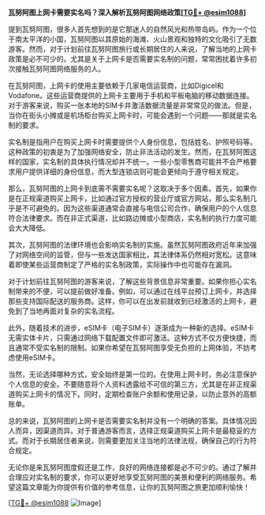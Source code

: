**瓦努阿图上网卡需要实名吗？深入解析瓦努阿图网络政策[[TG💪+ @esim1088](https://t.me/s/esim1088)]**

提到瓦努阿图，很多人首先想到的是它那迷人的自然风光和热带岛屿。作为一个位于南太平洋的小国，瓦努阿图以其原始的海滩、火山景观和独特的文化吸引了无数游客。然而，对于计划前往瓦努阿图旅行或长期居住的人来说，了解当地的上网卡政策是必不可少的。尤其是关于上网卡是否需要实名制的问题，常常困扰着许多初次接触瓦努阿图网络服务的人。

在瓦努阿图，上网卡的使用主要依赖于几家电信运营商，比如Digicel和Vodafone。这些运营商提供的上网卡主要用于手机和平板电脑的移动数据连接。对于游客来说，购买一张本地的SIM卡并激活数据流量是非常常见的做法。但是，当你在街头小摊或是机场柜台购买上网卡时，可能会遇到一个问题——那就是实名制的要求。

实名制是指用户在购买上网卡时需要提供个人身份信息，包括姓名、护照号码等。这种政策的初衷是为了加强网络安全，防止非法活动的发生。然而，在瓦努阿图这样的国家，实名制的具体执行情况却并不统一。一些小型零售商可能并不会严格要求用户提供详细的身份信息，而大型连锁店则可能会更倾向于遵守相关规定。

那么，瓦努阿图的上网卡到底需不需要实名呢？这取决于多个因素。首先，如果你是在正规渠道购买上网卡，比如通过官方授权的营业厅或官方网站，那么实名制几乎是不可避免的。因为这些渠道通常会直接与电信公司合作，确保用户的个人信息符合法律要求。而在非正式渠道，比如路边摊或小型商店，实名制的执行力度可能会大大降低。

其次，瓦努阿图的法律环境也会影响实名制的实施。虽然瓦努阿图政府近年来加强了对网络空间的监管，但与一些发达国家相比，其法律体系仍然相对宽松。这意味着即使某些运营商制定了严格的实名制政策，实际操作中也可能存在漏洞。

对于计划前往瓦努阿图的游客来说，了解这些背景信息非常重要。如果你担心实名制带来的不便，可以提前做好准备。例如，可以通过在线平台预订上网卡，并选择那些支持国际配送的服务商。这样，你可以在出发前就收到已经激活的上网卡，避免到了当地再面对复杂的实名流程。

此外，随着技术的进步，eSIM卡（电子SIM卡）逐渐成为一种新的选择。eSIM卡无需实体卡片，只需通过网络下载配置文件即可激活。这种方式不仅方便快捷，而且通常不受实名制的限制。如果你希望在瓦努阿图享受无负担的上网体验，不妨考虑使用eSIM卡。

当然，无论选择哪种方式，安全始终是第一位的。在使用上网卡时，务必注意保护个人信息的安全。不要随意将个人资料透露给不可信的第三方，尤其是在非正规渠道购买上网卡的情况下。同时，定期检查账户余额和使用记录，以防止意外的高额账单。

总的来说，瓦努阿图的上网卡是否需要实名制并没有一个明确的答案。具体情况因人而异，因渠道而异。对于普通游客而言，选择正规渠道购买上网卡是最稳妥的方式。而对于长期居住者来说，则需要更加关注当地的法律法规，确保自己的行为符合规定。

无论你是来瓦努阿图度假还是工作，良好的网络连接都是必不可少的。通过了解并合理应对实名制的要求，你可以更好地享受瓦努阿图的美景和便利的网络服务。希望这篇文章能为你提供有价值的参考信息，让你的瓦努阿图之旅更加顺利愉快！

[[TG💪+ @esim1088](https://t.me/s/esim1088) ![Image](https://i.postimg.cc/4NQfJmqS/Snipaste-2025-05-13-00-14-12.png)]